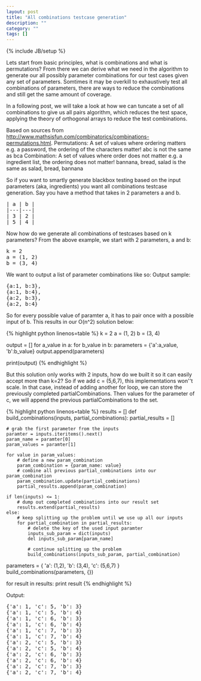 ```yaml
---
layout: post
title: "All combinations testcase generation"
description: ""
category: ""
tags: []
---
```

{% include JB/setup %}

Lets start from basic principles, what is combinations and what is permutations?
From there we can derive what we need in the algorithm to generate our all possibly parameter combinations for our test cases given any set of parameters.
Somtimes it may be overkill to exhaustively test all combinations of parameters, there are ways to reduce the combinations and still get the same amount of coverage. 

In a following post, we will take a look at how we can tuncate a set of all combinations to give us all pairs algorithm, which reduces the test space, 
applying the theory of orthogonal arrays to reduce the test combinations. 

Based on sources from http://www.mathsisfun.com/combinatorics/combinations-permutations.html.
Permutations:
    A set of values where ordering matters 
    e.g. a password, the ordering of the characters matter!
    abc is not the same as bca
Combination:
    A set of values where order does not matter
    e.g. a ingredient list, the ordering does not matter!
    bannana, bread, salad is the same as  salad, bread, bannana

So if you want to smartly generate blackbox testing based on the input parameters (aka, ingredients) you want all combinations testcase generation.
Say you have a method that takes in 2 parameters a and b. 
<pre>
| a | b | 
|---|---|
| 3 | 2 |
| 5 | 4 | 
</pre>

Now how do we generate all combinations of testcases based on k parameters?
From the above example, we start with 2 parameters, a and b: 
<pre>
k = 2
a = (1, 2)
b = (3, 4) 
</pre>

We want to output a list of parameter combinations like so:
Output sample: 
<pre>
{a:1, b:3}, 
{a:1, b:4}, 
{a:2, b:3}, 
{a:2, b:4}
</pre>

So for every possible value of paramter a, it has to pair once with a possible input of b.
This results in our O(n^2) solution below:

{% highlight python linenos=table %}
k = 2
a = (1, 2)
b = (3, 4) 

output = []
for a_value in a:
   for b_value in b:
        parameters = {'a':a_value, 'b':b_value}
        output.append(parameters)

print(output)
{% endhighlight %}

But this solution only works with 2 inputs, how do we built it so it can easily accept more than k=2?
So if we add c = (5,6,7), this implementations won''t scale. 
In that case, instead of adding another for loop, we can store the previously completed partialCombinations.
Then values for the parameter of c, we will append the previous partialCombinations to the set.

{% highlight python linenos=table %}
results = []
def build_combinations(inputs, partial_combinations):
    partial_results = []
    
    # grab the first parameter from the inputs
    paramter = inputs.iteritems().next()
    param_name = paramter[0]
    param_values = paramter[1]
    
    for value in param_values:
        # define a new param_combination
        param_combination = {param_name: value}
        # combine all previous partial_combinations into our param_combination
        param_combination.update(partial_combinations)
        partial_results.append(param_combination)

    if len(inputs) <= 1:
        # dump out completed combinations into our result set
        results.extend(partial_results)
    else:
        # keep splitting up the problem until we use up all our inputs
        for partial_combination in partial_results:
            # delete the key of the used input paramter
            inputs_sub_param = dict(inputs)
            del inputs_sub_param[param_name]

            # continue splitting up the problem
            build_combinations(inputs_sub_param, partial_combination)

parameters = {
'a': (1,2),
'b': (3,4),
'c': (5,6,7)
}
build_combinations(parameters, {})

for result in results:
    print result
{% endhighlight %}

Output:
<pre>
{'a': 1, 'c': 5, 'b': 3}
{'a': 1, 'c': 5, 'b': 4}
{'a': 1, 'c': 6, 'b': 3}
{'a': 1, 'c': 6, 'b': 4}
{'a': 1, 'c': 7, 'b': 3}
{'a': 1, 'c': 7, 'b': 4}
{'a': 2, 'c': 5, 'b': 3}
{'a': 2, 'c': 5, 'b': 4}
{'a': 2, 'c': 6, 'b': 3}
{'a': 2, 'c': 6, 'b': 4}
{'a': 2, 'c': 7, 'b': 3}
{'a': 2, 'c': 7, 'b': 4}
</pre>
